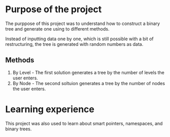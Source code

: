 # Purpose of the project
The purppose of this project was to understand how to construct a binary tree and generate one using to different methods.

Instead of inputting data one by one, which is still possible with a bit of restructuring, the tree is generated with random numbers as data.

## Methods
1. By Level - The first solution generates a tree by the number of levels the user enters.
2. By Node - The second soltuion generates a tree by the number of nodes the user enters.

# Learning experience
This project was also used to learn about smart pointers, namespaces, and binary trees. 

